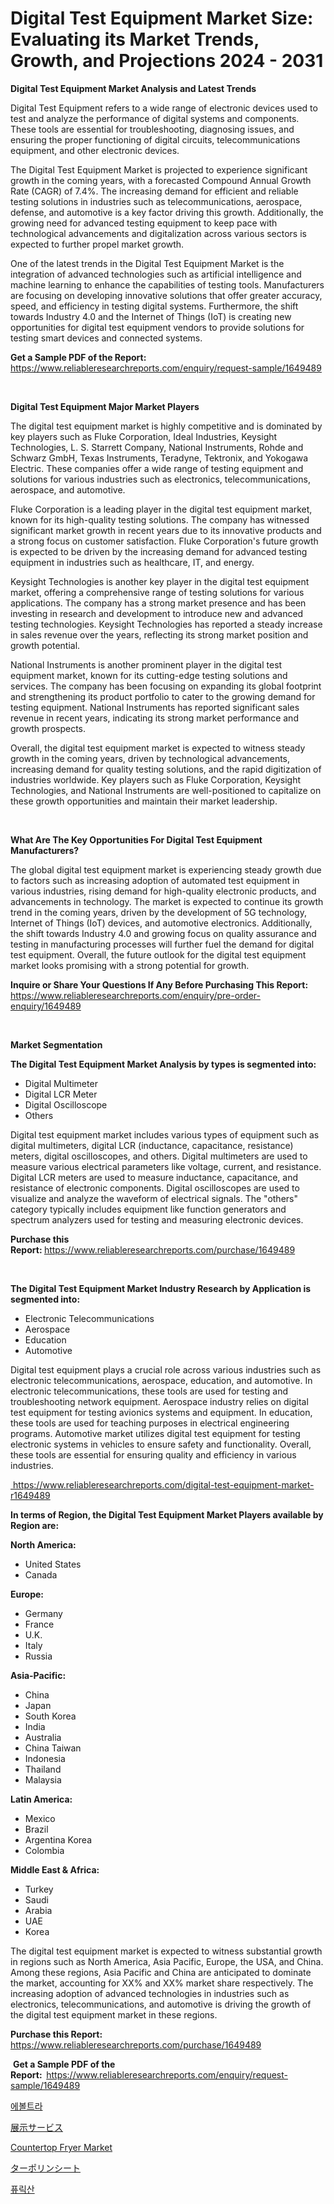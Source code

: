 <p><h1>Digital Test Equipment Market Size: Evaluating its Market Trends, Growth, and Projections 2024 - 2031</h1></p><p><strong>Digital Test Equipment Market Analysis and Latest Trends</strong></p>
<p><p>Digital Test Equipment refers to a wide range of electronic devices used to test and analyze the performance of digital systems and components. These tools are essential for troubleshooting, diagnosing issues, and ensuring the proper functioning of digital circuits, telecommunications equipment, and other electronic devices.</p><p>The Digital Test Equipment Market is projected to experience significant growth in the coming years, with a forecasted Compound Annual Growth Rate (CAGR) of 7.4%. The increasing demand for efficient and reliable testing solutions in industries such as telecommunications, aerospace, defense, and automotive is a key factor driving this growth. Additionally, the growing need for advanced testing equipment to keep pace with technological advancements and digitalization across various sectors is expected to further propel market growth.</p><p>One of the latest trends in the Digital Test Equipment Market is the integration of advanced technologies such as artificial intelligence and machine learning to enhance the capabilities of testing tools. Manufacturers are focusing on developing innovative solutions that offer greater accuracy, speed, and efficiency in testing digital systems. Furthermore, the shift towards Industry 4.0 and the Internet of Things (IoT) is creating new opportunities for digital test equipment vendors to provide solutions for testing smart devices and connected systems.</p></p>
<p><strong>Get a Sample PDF of the Report:&nbsp;</strong> <a href="https://www.reliableresearchreports.com/enquiry/request-sample/1649489">https://www.reliableresearchreports.com/enquiry/request-sample/1649489</a></p>
<p>&nbsp;</p>
<p><strong>Digital Test Equipment Major Market Players</strong></p>
<p><p>The digital test equipment market is highly competitive and is dominated by key players such as Fluke Corporation, Ideal Industries, Keysight Technologies, L. S. Starrett Company, National Instruments, Rohde and Schwarz GmbH, Texas Instruments, Teradyne, Tektronix, and Yokogawa Electric. These companies offer a wide range of testing equipment and solutions for various industries such as electronics, telecommunications, aerospace, and automotive.</p><p>Fluke Corporation is a leading player in the digital test equipment market, known for its high-quality testing solutions. The company has witnessed significant market growth in recent years due to its innovative products and a strong focus on customer satisfaction. Fluke Corporation's future growth is expected to be driven by the increasing demand for advanced testing equipment in industries such as healthcare, IT, and energy.</p><p>Keysight Technologies is another key player in the digital test equipment market, offering a comprehensive range of testing solutions for various applications. The company has a strong market presence and has been investing in research and development to introduce new and advanced testing technologies. Keysight Technologies has reported a steady increase in sales revenue over the years, reflecting its strong market position and growth potential.</p><p>National Instruments is another prominent player in the digital test equipment market, known for its cutting-edge testing solutions and services. The company has been focusing on expanding its global footprint and strengthening its product portfolio to cater to the growing demand for testing equipment. National Instruments has reported significant sales revenue in recent years, indicating its strong market performance and growth prospects.</p><p>Overall, the digital test equipment market is expected to witness steady growth in the coming years, driven by technological advancements, increasing demand for quality testing solutions, and the rapid digitization of industries worldwide. Key players such as Fluke Corporation, Keysight Technologies, and National Instruments are well-positioned to capitalize on these growth opportunities and maintain their market leadership.</p></p>
<p>&nbsp;</p>
<p><strong>What Are The Key Opportunities For Digital Test Equipment Manufacturers?</strong></p>
<p><p>The global digital test equipment market is experiencing steady growth due to factors such as increasing adoption of automated test equipment in various industries, rising demand for high-quality electronic products, and advancements in technology. The market is expected to continue its growth trend in the coming years, driven by the development of 5G technology, Internet of Things (IoT) devices, and automotive electronics. Additionally, the shift towards Industry 4.0 and growing focus on quality assurance and testing in manufacturing processes will further fuel the demand for digital test equipment. Overall, the future outlook for the digital test equipment market looks promising with a strong potential for growth.</p></p>
<p><strong>Inquire or Share Your Questions If Any Before Purchasing This Report:</strong> <a href="https://www.reliableresearchreports.com/enquiry/pre-order-enquiry/1649489">https://www.reliableresearchreports.com/enquiry/pre-order-enquiry/1649489</a></p>
<p>&nbsp;</p>
<p><strong>Market Segmentation</strong></p>
<p><strong>The Digital Test Equipment Market Analysis by types is segmented into:</strong></p>
<p><ul><li>Digital Multimeter</li><li>Digital LCR Meter</li><li>Digital Oscilloscope</li><li>Others</li></ul></p>
<p><p>Digital test equipment market includes various types of equipment such as digital multimeters, digital LCR (inductance, capacitance, resistance) meters, digital oscilloscopes, and others. Digital multimeters are used to measure various electrical parameters like voltage, current, and resistance. Digital LCR meters are used to measure inductance, capacitance, and resistance of electronic components. Digital oscilloscopes are used to visualize and analyze the waveform of electrical signals. The "others" category typically includes equipment like function generators and spectrum analyzers used for testing and measuring electronic devices.</p></p>
<p><strong>Purchase this Report:&nbsp;</strong><a href="https://www.reliableresearchreports.com/purchase/1649489">https://www.reliableresearchreports.com/purchase/1649489</a></p>
<p>&nbsp;</p>
<p><strong>The Digital Test Equipment Market Industry Research by Application is segmented into:</strong></p>
<p><ul><li>Electronic Telecommunications</li><li>Aerospace</li><li>Education</li><li>Automotive</li></ul></p>
<p><p>Digital test equipment plays a crucial role across various industries such as electronic telecommunications, aerospace, education, and automotive. In electronic telecommunications, these tools are used for testing and troubleshooting network equipment. Aerospace industry relies on digital test equipment for testing avionics systems and equipment. In education, these tools are used for teaching purposes in electrical engineering programs. Automotive market utilizes digital test equipment for testing electronic systems in vehicles to ensure safety and functionality. Overall, these tools are essential for ensuring quality and efficiency in various industries.</p></p>
<p><a href="https://www.reliableresearchreports.com/digital-test-equipment-market-r1649489">&nbsp;https://www.reliableresearchreports.com/digital-test-equipment-market-r1649489</a></p>
<p><strong>In terms of Region, the Digital Test Equipment Market Players available by Region are:</strong></p>
<p>
    <p> <strong> North America: </strong>
        <ul>
            <li>United States</li>
            <li>Canada</li>
        </ul>
        </p> 
    <p> <strong> Europe: </strong>
        <ul>
            <li>Germany</li>
            <li>France</li>
            <li>U.K.</li>
            <li>Italy</li>
            <li>Russia</li>
        </ul>
        </p> 
    <p> <strong> Asia-Pacific: </strong>
        <ul>
            <li>China</li>
            <li>Japan</li>
            <li>South Korea</li>
            <li>India</li>
            <li>Australia</li>
            <li>China Taiwan</li>
            <li>Indonesia</li>
            <li>Thailand</li>
            <li>Malaysia</li>
        </ul>
        </p> 
    <p> <strong> Latin America: </strong>
        <ul>
            <li>Mexico</li>
            <li>Brazil</li>
            <li>Argentina Korea</li>
            <li>Colombia</li>
        </ul>
        </p> 
    <p> <strong> Middle East & Africa: </strong>
        <ul>
            <li>Turkey</li>
            <li>Saudi</li>
            <li>Arabia</li>
            <li>UAE</li>
            <li>Korea</li>
        </ul>
    </p>
    </p>
<p><p>The digital test equipment market is expected to witness substantial growth in regions such as North America, Asia Pacific, Europe, the USA, and China. Among these regions, Asia Pacific and China are anticipated to dominate the market, accounting for XX% and XX% market share respectively. The increasing adoption of advanced technologies in industries such as electronics, telecommunications, and automotive is driving the growth of the digital test equipment market in these regions.</p></p>
<p><strong>Purchase this Report: </strong><a href="https://www.reliableresearchreports.com/purchase/1649489">https://www.reliableresearchreports.com/purchase/1649489</a></p>
<p>&nbsp;<strong>Get a Sample PDF of the Report:&nbsp;&nbsp;</strong><a href="https://www.reliableresearchreports.com/enquiry/request-sample/1649489">https://www.reliableresearchreports.com/enquiry/request-sample/1649489</a></p>
<p><strong></strong></p>
<p><p><a href="https://medium.com/@fosterfahey1971/%EC%97%90%EB%B3%BC%ED%8A%B8%EB%9D%BC-%EC%8B%9C%EC%9E%A5-2031%EB%85%84%EA%B9%8C%EC%A7%80%EC%9D%98-%ED%8A%B8%EB%A0%8C%EB%93%9C-%EC%98%88%EC%B8%A1-%EB%B0%8F-%EA%B2%BD%EC%9F%81-%EB%B6%84%EC%84%9D-f65804a069ca">에볼트라</a></p><p><a href="https://github.com/sghwr779811674/Market-Research-Report-List-1/blob/main/597322230193.md">展示サービス</a></p><p><a href="https://github.com/nicoletavirag/Market-Research-Report-List-2/blob/main/countertop-fryer-market.md">Countertop Fryer Market</a></p><p><a href="https://medium.com/@sebastianhodges1/%E3%82%BF%E3%83%BC%E3%83%9D%E3%83%AA%E3%83%B3%E3%82%B7%E3%83%BC%E3%83%88%E5%B8%82%E5%A0%B4%E3%81%AE%E3%83%A1%E3%83%88%E3%83%AA%E3%82%AF%E3%82%B9%E3%82%92%E8%A7%A3%E8%AA%AD%E3%81%99%E3%82%8B-%E5%B8%82%E5%A0%B4%E3%82%B7%E3%82%A7%E3%82%A2-%E3%83%88%E3%83%AC%E3%83%B3%E3%83%89-%E6%88%90%E9%95%B7%E3%83%91%E3%82%BF%E3%83%BC%E3%83%B3-9fb03ede7b3a">ターポリンシート</a></p><p><a href="https://medium.com/@thadnader1941/%ED%93%A8%EB%A6%BD%EC%82%B0-%EC%8B%9C%EC%9E%A5-%EC%9C%A0%ED%98%95-%EC%9D%91%EC%9A%A9-%EB%B0%8F-%EC%A7%80%EB%A6%AC%EC%97%90-%EB%8C%80%ED%95%9C-%ED%8F%AC%EA%B4%84%EC%A0%81%EC%9D%B8-%ED%8F%89%EA%B0%80-d9c6dce8cf21">퓨릭산</a></p></p>
